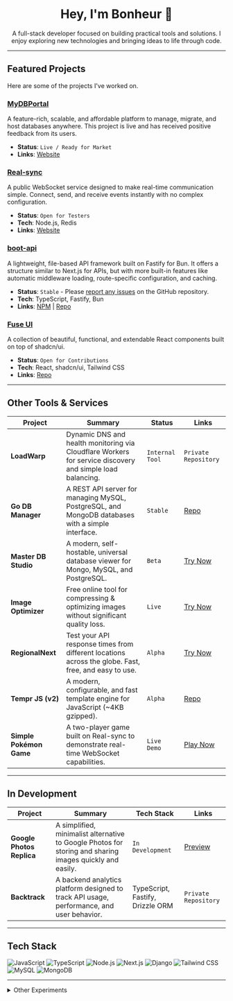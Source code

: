 <h1 align="center">Hey, I'm Bonheur 👋</h1>

<p align="center">
  A full-stack developer focused on building practical tools and solutions. I enjoy exploring new technologies and bringing ideas to life through code.
</p>

---

## Featured Projects

Here are some of the projects I've worked on.

### [MyDBPortal](https://mydbportal.com/)
A feature-rich, scalable, and affordable platform to manage, migrate, and host databases anywhere. This project is live and has received positive feedback from its users.
* **Status**: `Live / Ready for Market`
* **Links**: [Website](https://mydbportal.com/)

### [Real-sync](https://real-sync.vercel.app/)
A public WebSocket service designed to make real-time communication simple. Connect, send, and receive events instantly with no complex configuration.
* **Status**: `Open for Testers`
* **Tech**: Node.js, Redis
* **Links**: [Website](https://real-sync.vercel.app/)

### [boot-api](https://www.npmjs.com/package/boot-api)
A lightweight, file-based API framework built on Fastify for Bun. It offers a structure similar to Next.js for APIs, but with more built-in features like automatic middleware loading, route-specific configuration, and caching.
* **Status**: `Stable` - Please [report any issues](https://github.com/bonheur15/boot-api/issues) on the GitHub repository.
* **Tech**: TypeScript, Fastify, Bun
* **Links**: [NPM](https://www.npmjs.com/package/boot-api) | [Repo](https://github.com/bonheur15/boot-api)

### [Fuse UI](https://github.com/bonheur15/fuse-ui)
A collection of beautiful, functional, and extendable React components built on top of shadcn/ui.
* **Status**: `Open for Contributions`
* **Tech**: React, shadcn/ui, Tailwind CSS
* **Links**: [Repo](https://github.com/bonheur15/fuse-ui)

---

## Other Tools & Services

| Project                 | Summary                                                                                                 | Status                     | Links                                                                                             |
| ----------------------- | ------------------------------------------------------------------------------------------------------- | -------------------------- | ------------------------------------------------------------------------------------------------- |
| **LoadWarp** | Dynamic DNS and health monitoring via Cloudflare Workers for service discovery and simple load balancing. | `Internal Tool`            | `Private Repository`                                                                              |
| **Go DB Manager** | A REST API server for managing MySQL, PostgreSQL, and MongoDB databases with a simple interface.          | `Stable`                   | [Repo](https://github.com/bonheur15/go-db-manager)                                                  |
| **Master DB Studio** | A modern, self-hostable, universal database viewer for Mongo, MySQL, and PostgreSQL.                    | `Beta`                     | [Try Now](https://master-db-studio.vercel.app/)                                                   |
| **Image Optimizer** | Free online tool for compressing & optimizing images without significant quality loss.                  | `Live`                     | [Try Now](https://image-munch.hubfiy.space/)                                                      |
| **RegionalNext** | Test your API response times from different locations across the globe. Fast, free, and easy to use.    | `Alpha`                    | [Try Now](https://regionalnext.vercel.app/)                                                       |
| **Tempr JS (v2)** | A modern, configurable, and fast template engine for JavaScript (~4KB gzipped).                         | `Alpha`                    | [Repo](https://github.com/bonheur15/TemprJs)                                                      |
| **Simple Pokémon Game** | A two-player game built on Real-sync to demonstrate real-time WebSocket capabilities.                   | `Live Demo`                | [Play Now](https://simple-pokemon-preview.vercel.app/game)                                        |

---

## In Development

| Project                 | Summary                                                                                                | Tech Stack                         | Links                                                                                             |
| ----------------------- | ------------------------------------------------------------------------------------------------------ | ---------------------------------- | ------------------------------------------------------------------------------------------------- |
| **Google Photos Replica** | A simplified, minimalist alternative to Google Photos for storing and sharing images quickly and easily. | `In Development`                   | [Preview](https://google-photos-replica.vercel.app/library)                                       |
| **Backtrack** | A backend analytics platform designed to track API usage, performance, and user behavior.                | TypeScript, Fastify, Drizzle ORM   | `Private Repository`                                                                              |

---

## Tech Stack

![JavaScript](https://img.shields.io/badge/-JavaScript-F7DF1E?style=flat&logo=javascript&logoColor=000)
![TypeScript](https://img.shields.io/badge/-TypeScript-3178C6?style=flat&logo=typescript&logoColor=fff)
![Node.js](https://img.shields.io/badge/-Node.js-339933?style=flat&logo=node.js&logoColor=fff)
![Next.js](https://img.shields.io/badge/-Next.js-000?style=flat&logo=next.js)
![Django](https://img.shields.io/badge/-Django-092E20?style=flat&logo=django)
![Tailwind CSS](https://img.shields.io/badge/-Tailwind-38B2AC?style=flat&logo=tailwind-css&logoColor=fff)
![MySQL](https://img.shields.io/badge/-MySQL-4479A1?style=flat&logo=mysql&logoColor=fff)
![MongoDB](https://img.shields.io/badge/-MongoDB-47A248?style=flat&logo=mongodb&logoColor=fff)

---

<details>
<summary>Other Experiments</summary>

* CLI IP Scanner
* Social Media Engagement Bot
* MT5 Auto Trading Bridge

</details>
